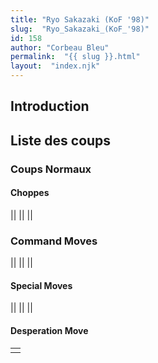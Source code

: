 ```yaml
---
title: "Ryo Sakazaki (KoF '98)"
slug:  "Ryo_Sakazaki_(KoF_'98)"
id: 158
author: "Corbeau Bleu"
permalink:  "{{ slug }}.html"
layout:  "index.njk"
---
```


## Introduction

## Liste des coups

### Coups Normaux

#### Choppes

||
||
||

### Command Moves

||
||
||

#### Special Moves

||
||
||

#### Desperation Move

|     |
|-----|
|     |
